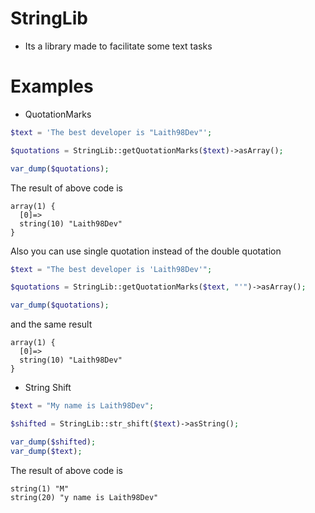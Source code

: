 # StringLib
- Its a library made to facilitate some text tasks

# Examples
- QuotationMarks
```php
$text = 'The best developer is "Laith98Dev"';

$quotations = StringLib::getQuotationMarks($text)->asArray();

var_dump($quotations);
```
The result of above code is 
```
array(1) {
  [0]=>
  string(10) "Laith98Dev"
}
```
Also you can use single quotation instead of the double quotation
```php
$text = "The best developer is 'Laith98Dev'";

$quotations = StringLib::getQuotationMarks($text, "'")->asArray();

var_dump($quotations);
```
and the same result 
```
array(1) {
  [0]=>
  string(10) "Laith98Dev"
}
```
- String Shift
```php
$text = "My name is Laith98Dev";

$shifted = StringLib::str_shift($text)->asString();

var_dump($shifted);
var_dump($text);
```
The result of above code is 
```
string(1) "M"
string(20) "y name is Laith98Dev"
```
